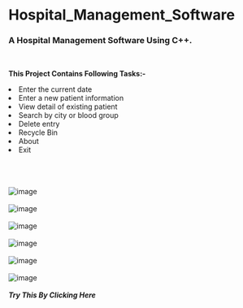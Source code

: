 # Hospital_Management_Software
<h3><b>A Hospital Management Software Using C++.</b></h3>
<br>

<b>This Project Contains Following Tasks:-</b>

<li>Enter the current date</li>
<li>Enter a new patient information</li>
<li>View detail of existing patient</li>
<li>Search by city or blood group</li>
<li>Delete entry</li>
<li>Recycle Bin</li>
<li>About</li>
<li>Exit</li>
<br><br><br>

![image](https://github.com/Kanha412/Hospital_Management_Project/assets/85762282/73dd4774-4ee9-409c-8daf-64e3c5ab8414)
<br><br>
![image](https://github.com/Kanha412/Hospital_Management_Project/assets/85762282/a3e44ece-b8b1-433d-a95e-c30ed16707e8)
<br><br>
![image](https://github.com/Kanha412/Hospital_Management_Project/assets/85762282/283d60d1-ab37-4814-9a76-05417cb9b1da)
<br><br>
![image](https://github.com/Kanha412/Hospital_Management_Project/assets/85762282/5dc32176-53ec-41e6-847e-c765a721475f)
<br><br>
![image](https://github.com/Kanha412/Hospital_Management_Project/assets/85762282/e75e21e3-2cec-4902-9a93-d67b971e04f9)
<br><br>
![image](https://github.com/Kanha412/Hospital_Management_Project/assets/85762282/e35c3759-3c8d-483a-9ff4-31c1bcec0c2e)
<br><br>
<a href="https://onlinegdb.com/G7Minnb1d" target="_blank" style="text-decoration:none;"><i><b>Try This By Clicking Here</b></i></a>
